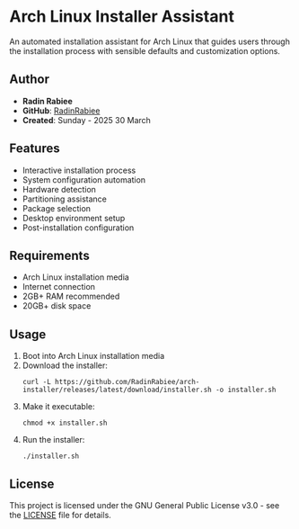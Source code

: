 # Arch Linux Installer Assistant

An automated installation assistant for Arch Linux that guides users through the installation process with sensible defaults and customization options.

## Author
- **Radin Rabiee**
- **GitHub**: [RadinRabiee](https://github.com/RadinRabiee)
- **Created**: Sunday - 2025 30 March

## Features

- Interactive installation process
- System configuration automation
- Hardware detection
- Partitioning assistance
- Package selection
- Desktop environment setup
- Post-installation configuration

## Requirements

- Arch Linux installation media
- Internet connection
- 2GB+ RAM recommended
- 20GB+ disk space

## Usage

1. Boot into Arch Linux installation media
2. Download the installer:
   ```
   curl -L https://github.com/RadinRabiee/arch-installer/releases/latest/download/installer.sh -o installer.sh
   ```
3. Make it executable:
   ```
   chmod +x installer.sh
   ```
4. Run the installer:
   ```
   ./installer.sh
   ```

## License

This project is licensed under the GNU General Public License v3.0 - see the [LICENSE](LICENSE) file for details.
